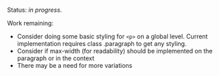 Status: *in progress*.

Work remaining:

- Consider doing some basic styling for `<p>` on a global level. Current implementation requires class .paragraph to get any styling.
- Consider if max-width (for readability) should be implemented on the paragraph or in the context
- There may be a need for more variations
